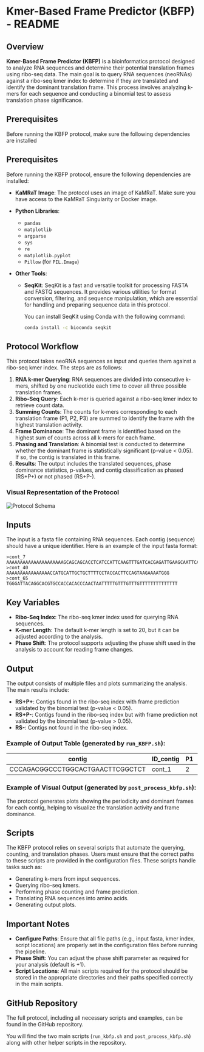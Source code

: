 # Kmer-Based Frame Predictor (KBFP) - README

## Overview

**Kmer-Based Frame Predictor (KBFP)** is a bioinformatics protocol designed to analyze RNA sequences and determine their potential translation frames using ribo-seq data. The main goal is to query RNA sequences (neoRNAs) against a ribo-seq kmer index to determine if they are translated and identify the dominant translation frame. This process involves analyzing k-mers for each sequence and conducting a binomial test to assess translation phase significance.

## Prerequisites

Before running the KBFP protocol, make sure the following dependencies are installed
## Prerequisites

Before running the KBFP protocol, ensure the following dependencies are installed:

- **KaMRaT Image**: The protocol uses an image of KaMRaT. Make sure you have access to the KaMRaT Singularity or Docker image.
  
- **Python Libraries**:
  - `pandas`
  - `matplotlib`
  - `argparse`
  - `sys`
  - `re`
  - `matplotlib.pyplot`
  - `Pillow` (for `PIL.Image`)
  
- **Other Tools**:
  - **SeqKit**: SeqKit is a fast and versatile toolkit for processing FASTA and FASTQ sequences. It provides various utilities for format conversion, filtering, and sequence manipulation, which are essential for handling and preparing sequence data in this protocol.
  
    You can install SeqKit using Conda with the following command:
    
    ```bash
    conda install -c bioconda seqkit
    ```

## Protocol Workflow

This protocol takes neoRNA sequences as input and queries them against a ribo-seq kmer index. The steps are as follows:

1. **RNA k-mer Querying**: RNA sequences are divided into consecutive k-mers, shifted by one nucleotide each time to cover all three possible translation frames.
2. **Ribo-Seq Query**: Each k-mer is queried against a ribo-seq kmer index to retrieve count data.
3. **Summing Counts**: The counts for k-mers corresponding to each translation frame (P1, P2, P3) are summed to identify the frame with the highest translation activity.
4. **Frame Dominance**: The dominant frame is identified based on the highest sum of counts across all k-mers for each frame.
5. **Phasing and Translation**: A binomial test is conducted to determine whether the dominant frame is statistically significant (p-value < 0.05). If so, the contig is translated in this frame.
6. **Results**: The output includes the translated sequences, phase dominance statistics, p-values, and contig classification as phased (RS+P+) or not phased (RS+P-).

### Visual Representation of the Protocol

![Protocol Schema](path/to/schema/image.png)

## Inputs

The input is a fasta file containing RNA sequences. Each contig (sequence) should have a unique identifier. Here is an example of the input fasta format:

```text
>cont_7
AAAAAAAAAAAAAAAAAAAAAGCAGCAGCACCTCATCCATTCAAGTTTGATCACGAGATTGAAGCAATTCAGTGACATCTTTAGGCTACACTTCTAAATCTAGCTCTCTTGCTATTTTCACCACATCTATAGTTGCTTCCTCCACTGAAGTCTCAAACCCCTCAAAGATTCATGAGGGCTGGAATCAGGTTTTTCCAAAATAC
>cont_40
AAAAAAAAAAAAAAAACCATGCATTGCTGCTTTTCCTACCACTTCCAGTAAGAAAATGGG
>cont_65
TGGGATTACAGGCACGTGCCACCACACCCAACTAATTTTTGTTTGTTTGTTTTTTTTTTTTTT
```
## Key Variables

- **Ribo-Seq Index**: The ribo-seq kmer index used for querying RNA sequences.
- **K-mer Length**: The default k-mer length is set to 20, but it can be adjusted according to the analysis.
- **Phase Shift**: The protocol supports adjusting the phase shift used in the analysis to account for reading frame changes.

## Output

The output consists of multiple files and plots summarizing the analysis. The main results include:

- **RS+P+**: Contigs found in the ribo-seq index with frame prediction validated by the binomial test (p-value < 0.05).
- **RS+P-**: Contigs found in the ribo-seq index but with frame prediction not validated by the binomial test (p-value > 0.05).
- **RS-**: Contigs not found in the ribo-seq index.

### Example of Output Table (generated by `run_KBFP.sh`):

| contig                          | ID_contig | P1 | P2 | P3 | DominantFrame | TranslatedSeq  | p_value | RSState |
|----------------------------------|-----------|----|----|----|---------------|----------------|---------|---------|
| CCCAGACGGCCCTGGCACTGAACTTCGGCTCT | cont_1    |  2 |  4 | 38 | 3             | QTALALNFGSTLM  | 0.0001  | RS+P+   |

### Example of Visual Output (generated by `post_process_kbfp.sh`):

The protocol generates plots showing the periodicity and dominant frames for each contig, helping to visualize the translation activity and frame dominance.

## Scripts

The KBFP protocol relies on several scripts that automate the querying, counting, and translation phases. Users must ensure that the correct paths to these scripts are provided in the configuration files. These scripts handle tasks such as:

- Generating k-mers from input sequences.
- Querying ribo-seq kmers.
- Performing phase counting and frame prediction.
- Translating RNA sequences into amino acids.
- Generating output plots.

## Important Notes

- **Configure Paths**: Ensure that all file paths (e.g., input fasta, kmer index, script locations) are properly set in the configuration files before running the pipeline.
- **Phase Shift**: You can adjust the phase shift parameter as required for your analysis (default is +1).
- **Script Locations**: All main scripts required for the protocol should be stored in the appropriate directories and their paths specified correctly in the main scripts.

## GitHub Repository

The full protocol, including all necessary scripts and examples, can be found in the GitHub repository.

You will find the two main scripts (`run_kbfp.sh` and `post_process_kbfp.sh`) along with other helper scripts in the repository.
